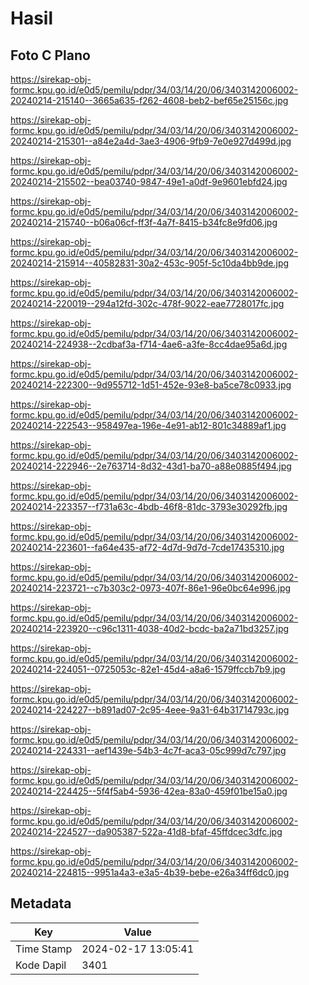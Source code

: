 # Hasil

## Foto C Plano

https://sirekap-obj-formc.kpu.go.id/e0d5/pemilu/pdpr/34/03/14/20/06/3403142006002-20240214-215140--3665a635-f262-4608-beb2-bef65e25156c.jpg

https://sirekap-obj-formc.kpu.go.id/e0d5/pemilu/pdpr/34/03/14/20/06/3403142006002-20240214-215301--a84e2a4d-3ae3-4906-9fb9-7e0e927d499d.jpg

https://sirekap-obj-formc.kpu.go.id/e0d5/pemilu/pdpr/34/03/14/20/06/3403142006002-20240214-215502--bea03740-9847-49e1-a0df-9e9601ebfd24.jpg

https://sirekap-obj-formc.kpu.go.id/e0d5/pemilu/pdpr/34/03/14/20/06/3403142006002-20240214-215740--b06a06cf-ff3f-4a7f-8415-b34fc8e9fd06.jpg

https://sirekap-obj-formc.kpu.go.id/e0d5/pemilu/pdpr/34/03/14/20/06/3403142006002-20240214-215914--40582831-30a2-453c-905f-5c10da4bb9de.jpg

https://sirekap-obj-formc.kpu.go.id/e0d5/pemilu/pdpr/34/03/14/20/06/3403142006002-20240214-220019--294a12fd-302c-478f-9022-eae7728017fc.jpg

https://sirekap-obj-formc.kpu.go.id/e0d5/pemilu/pdpr/34/03/14/20/06/3403142006002-20240214-224938--2cdbaf3a-f714-4ae6-a3fe-8cc4dae95a6d.jpg

https://sirekap-obj-formc.kpu.go.id/e0d5/pemilu/pdpr/34/03/14/20/06/3403142006002-20240214-222300--9d955712-1d51-452e-93e8-ba5ce78c0933.jpg

https://sirekap-obj-formc.kpu.go.id/e0d5/pemilu/pdpr/34/03/14/20/06/3403142006002-20240214-222543--958497ea-196e-4e91-ab12-801c34889af1.jpg

https://sirekap-obj-formc.kpu.go.id/e0d5/pemilu/pdpr/34/03/14/20/06/3403142006002-20240214-222946--2e763714-8d32-43d1-ba70-a88e0885f494.jpg

https://sirekap-obj-formc.kpu.go.id/e0d5/pemilu/pdpr/34/03/14/20/06/3403142006002-20240214-223357--f731a63c-4bdb-46f8-81dc-3793e30292fb.jpg

https://sirekap-obj-formc.kpu.go.id/e0d5/pemilu/pdpr/34/03/14/20/06/3403142006002-20240214-223601--fa64e435-af72-4d7d-9d7d-7cde17435310.jpg

https://sirekap-obj-formc.kpu.go.id/e0d5/pemilu/pdpr/34/03/14/20/06/3403142006002-20240214-223721--c7b303c2-0973-407f-86e1-96e0bc64e996.jpg

https://sirekap-obj-formc.kpu.go.id/e0d5/pemilu/pdpr/34/03/14/20/06/3403142006002-20240214-223920--c96c1311-4038-40d2-bcdc-ba2a71bd3257.jpg

https://sirekap-obj-formc.kpu.go.id/e0d5/pemilu/pdpr/34/03/14/20/06/3403142006002-20240214-224051--0725053c-82e1-45d4-a8a6-1579ffccb7b9.jpg

https://sirekap-obj-formc.kpu.go.id/e0d5/pemilu/pdpr/34/03/14/20/06/3403142006002-20240214-224227--b891ad07-2c95-4eee-9a31-64b31714793c.jpg

https://sirekap-obj-formc.kpu.go.id/e0d5/pemilu/pdpr/34/03/14/20/06/3403142006002-20240214-224331--aef1439e-54b3-4c7f-aca3-05c999d7c797.jpg

https://sirekap-obj-formc.kpu.go.id/e0d5/pemilu/pdpr/34/03/14/20/06/3403142006002-20240214-224425--5f4f5ab4-5936-42ea-83a0-459f01be15a0.jpg

https://sirekap-obj-formc.kpu.go.id/e0d5/pemilu/pdpr/34/03/14/20/06/3403142006002-20240214-224527--da905387-522a-41d8-bfaf-45ffdcec3dfc.jpg

https://sirekap-obj-formc.kpu.go.id/e0d5/pemilu/pdpr/34/03/14/20/06/3403142006002-20240214-224815--9951a4a3-e3a5-4b39-bebe-e26a34ff6dc0.jpg


## Metadata

| Key        | Value               |
| ---------- | ------------------- |
| Time Stamp | 2024-02-17 13:05:41 |
| Kode Dapil | 3401                |



